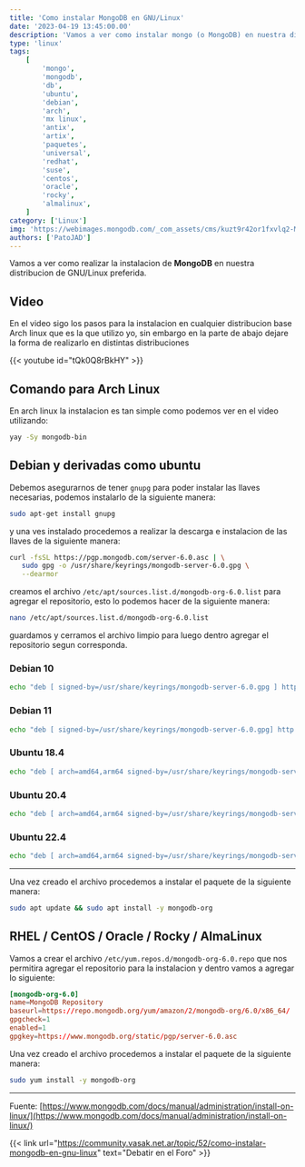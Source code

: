 ```yaml
---
title: 'Como instalar MongoDB en GNU/Linux'
date: '2023-04-19 13:45:00.00'
description: 'Vamos a ver como instalar mongo (o MongoDB) en nuestra distro de GNU/Linux preferida.'
type: 'linux'
tags:
    [
        'mongo',
        'mongodb',
        'db',
        'ubuntu',
        'debian',
        'arch',
        'mx linux',
        'antix',
        'artix',
        'paquetes',
        'universal',
        'redhat',
        'suse',
        'centos',
        'oracle',
        'rocky',
        'almalinux',
    ]
category: ['Linux']
img: 'https://webimages.mongodb.com/_com_assets/cms/kuzt9r42or1fxvlq2-Meta_Generic.png'
authors: ['PatoJAD']
---
```


Vamos a ver como realizar la instalacion de **MongoDB** en nuestra distribucion de GNU/Linux preferida.

## Video

En el video sigo los pasos para la instalacion en cualquier distribucion base Arch linux que es la que utilizo yo, sin embargo en la parte de abajo dejare la forma de realizarlo en distintas distribuciones

{{< youtube id="tQk0Q8rBkHY" >}}

## Comando para Arch Linux

En arch linux la instalacion es tan simple como podemos ver en el video utilizando:

```zsh
yay -Sy mongodb-bin
```

## Debian y derivadas como ubuntu

Debemos asegurarnos de tener `gnupg` para poder instalar las llaves necesarias, podemos instalarlo de la siguiente manera:

```zsh
sudo apt-get install gnupg
```

y una ves instalado procedemos a realizar la descarga e instalacion de las llaves de la siguiente manera:

```zsh
curl -fsSL https://pgp.mongodb.com/server-6.0.asc | \
   sudo gpg -o /usr/share/keyrings/mongodb-server-6.0.gpg \
   --dearmor
```

creamos el archivo `/etc/apt/sources.list.d/mongodb-org-6.0.list` para agregar el repositorio, esto lo podemos hacer de la siguiente manera:

```zsh
nano /etc/apt/sources.list.d/mongodb-org-6.0.list
```

guardamos y cerramos el archivo limpio para luego dentro agregar el repositorio segun corresponda.

### Debian 10

```zsh
echo "deb [ signed-by=/usr/share/keyrings/mongodb-server-6.0.gpg ] http://repo.mongodb.org/apt/debian buster/mongodb-org/6.0 main" | sudo tee /etc/apt/sources.list.d/mongodb-org-6.0.list
```

### Debian 11

```zsh
echo "deb [ signed-by=/usr/share/keyrings/mongodb-server-6.0.gpg] http://repo.mongodb.org/apt/debian bullseye/mongodb-org/6.0 main" | sudo tee /etc/apt/sources.list.d/mongodb-org-6.0.list
```

### Ubuntu 18.4

```zsh
echo "deb [ arch=amd64,arm64 signed-by=/usr/share/keyrings/mongodb-server-6.0.gpg ] https://repo.mongodb.org/apt/ubuntu bionic/mongodb-org/6.0 multiverse" | sudo tee /etc/apt/sources.list.d/mongodb-org-6.0.list
```

### Ubuntu 20.4

```zsh
echo "deb [ arch=amd64,arm64 signed-by=/usr/share/keyrings/mongodb-server-6.0.gpg ] https://repo.mongodb.org/apt/ubuntu focal/mongodb-org/6.0 multiverse" | sudo tee /etc/apt/sources.list.d/mongodb-org-6.0.list
```

### Ubuntu 22.4

```zsh
echo "deb [ arch=amd64,arm64 signed-by=/usr/share/keyrings/mongodb-server-6.0.gpg ] https://repo.mongodb.org/apt/ubuntu jammy/mongodb-org/6.0 multiverse" | sudo tee /etc/apt/sources.list.d/mongodb-org-6.0.list
```

---

Una vez creado el archivo procedemos a instalar el paquete de la siguiente manera:

```zsh
sudo apt update && sudo apt install -y mongodb-org
```

## RHEL / CentOS / Oracle / Rocky / AlmaLinux

Vamos a crear el archivo `/etc/yum.repos.d/mongodb-org-6.0.repo` que nos permitira agregar el repositorio para la instalacion y dentro vamos a agregar lo siguiente:

```conf
[mongodb-org-6.0]
name=MongoDB Repository
baseurl=https://repo.mongodb.org/yum/amazon/2/mongodb-org/6.0/x86_64/
gpgcheck=1
enabled=1
gpgkey=https://www.mongodb.org/static/pgp/server-6.0.asc
```

Una vez creado el archivo procedemos a instalar el paquete de la siguiente manera:

```zsh
sudo yum install -y mongodb-org
```

---

Fuente: [https://www.mongodb.com/docs/manual/administration/install-on-linux/](https://www.mongodb.com/docs/manual/administration/install-on-linux/)

{{< link url="https://community.vasak.net.ar/topic/52/como-instalar-mongodb-en-gnu-linux" text="Debatir en el Foro" >}}
